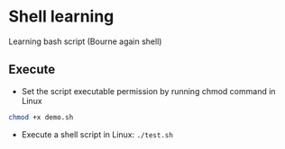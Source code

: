 # Shell learning
Learning bash script (Bourne again shell)

## Execute

- Set the script executable permission by running chmod command in Linux

```bash
chmod +x demo.sh
```

- Execute a shell script in Linux: `./test.sh`